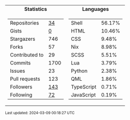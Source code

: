 
<table>
  <tr align="center">
    <td><b>Statistics</b></td>
    <td><b>Languages</b></td>
  </tr>
  <tr valign="top">
    <td>
      <table>
        <tr><td>Repositories</td><td><a href="https://github.com/Ruixi-rebirth?tab=repositories">34</a></td></tr>
        <tr><td>Gists</td><td><a href="https://gist.github.com/Ruixi-rebirth">0</a></td></tr>
        <tr><td>Stargazers</td><td>746</td></tr>
        <tr><td>Forks</td><td>57</td></tr>
        <tr><td>Contributed to</td><td>29</td></tr>
        <tr><td>Commits</td><td>1700</td></tr>
        <tr><td>Issues</td><td>23</td></tr>
        <tr><td>Pull requests</td><td>123</td></tr>
        <tr><td>Followers</td><td><a href="https://github.com/Ruixi-rebirth?tab=followers">143</a></td></tr>
        <tr><td>Following</td><td><a href="https://github.com/Ruixi-rebirth?tab=following">72</a></td></tr>
      </table>
    </td>
    <td>
      <table>
        <tr><td>Shell</td><td>56.17%</td></tr>
<tr><td>HTML</td><td>10.46%</td></tr>
<tr><td>CSS</td><td>9.48%</td></tr>
<tr><td>Nix</td><td>8.98%</td></tr>
<tr><td>SCSS</td><td>5.51%</td></tr>
<tr><td>Lua</td><td>3.79%</td></tr>
<tr><td>Python</td><td>2.38%</td></tr>
<tr><td>QML</td><td>1.86%</td></tr>
<tr><td>TypeScript</td><td>0.71%</td></tr>
<tr><td>JavaScript</td><td>0.19%</td></tr>
      </table>
    </td>
  </tr>
</table>

<sub>Last updated: 2024-03-09 00:18:27 UTC</sub>
